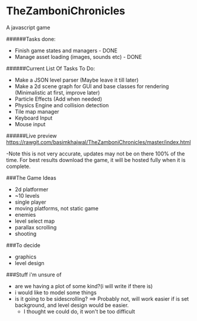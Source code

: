 # TheZamboniChronicles
A javascript game

######Tasks done:
- Finish game states and managers - DONE
- Manage asset loading (images, sounds etc) - DONE

######Current List Of Tasks To Do:
- Make a JSON level parser (Maybe leave it till later)
- Make a 2d scene graph for GUI and base classes for rendering (Minimalistic at first, improve later)
- Particle Effects (Add when needed)
- Physics Engine and collision detection
- Tile map manager
- Keyboard Input
- Mouse input

######Live preview
https://rawgit.com/basimkhajwal/TheZamboniChronicles/master/index.html

-Note this is not very accurate, updates may not be on there 100% of the time. For best results download the game, it will be hosted fully when it is complete.

###The Game Ideas
- 2d platformer
- ~10 levels
- single player
- moving platforms, not static game
- enemies
- level select map
- parallax scrolling
- shooting


###To decide
- graphics
- level design

###Stuff i'm unsure of
- are we having a plot of some kind?(i will write if there is)
- i would like to model some things
- is it going to be sidescrolling? ==> Probably not, will work easier if is set background, and level design would be easier.
    - I thought we could do, it won't be too difficult
    
    
    
